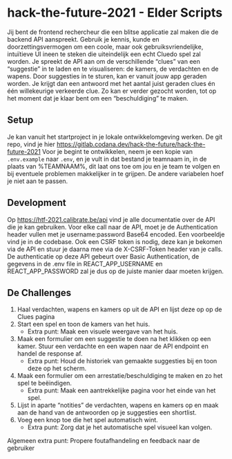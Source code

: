 # hack-the-future-2021 - Elder Scripts

Jij bent de frontend rechercheur die een blitse applicatie zal maken die de backend API aanspreekt. Gebruik je kennis, kunde en doorzettingsvermogen om een coole, maar ook gebruiksvriendelijke, intuïtieve UI ineen te steken die uiteindelijk een echt Cluedo spel zal worden.
Je spreekt de API aan om de verschillende “clues” van een “suggestie” in te laden en te visualiseren: de kamers, de verdachten en de wapens.
Door suggesties in te sturen, kan er vanuit jouw app geraden worden. Je krijgt dan een antwoord met het aantal juist geraden clues én één willekeurige verkeerde clue.
Zo kan er verder gezocht worden, tot op het moment dat je klaar bent om een “beschuldiging” te maken.

## Setup
Je kan vanuit het startproject in je lokale ontwikkelomgeving werken. De git repo, vind je hier https://gitlab.codana.dev/hack-the-future/hack-the-future-2021
Voor je begint te ontwikkelen, neem je een kopie van `.env.example` naar `.env`, en je vult in dat bestand je teamnaam in, in de plaats van %TEAMNAAM%, dit laat ons toe om jou en je team te volgen en bij eventuele problemen makkelijker in te grijpen. De andere variabelen hoef je niet aan te passen.

## Development
Op https://htf-2021.calibrate.be/api vind je alle documentatie over de API die je kan gebruiken.
Voor elke call naar de API, moet je de Authentication header vullen met je username:password Base64 encoded. Een voorbeeldje vind je in de codebase.
Ook een CSRF token is nodig, deze kan je bekomen via de API en stuur je daarna mee via de X-CSRF-Token header van je calls.
De authenticatie op deze API gebeurt over Basic Authentication, de gegevens in de .env file in REACT_APP_USERNAME en REACT_APP_PASSWORD zal je dus op de juiste manier daar moeten krijgen.

## De Challenges
1. Haal verdachten, wapens en kamers op uit de API en lijst deze op op de Clues pagina
2. Start een spel en toon de kamers van het huis.
   - Extra punt: Maak een visuele weergave van het huis.
3. Maak een formulier om een suggestie te doen na het klikken op een kamer. Stuur een verdachte en een wapen naar de API endpoint en handel de response af.
   - Extra punt: Houd de historiek van gemaakte suggesties bij en toon deze op het scherm.
4. Maak een formulier om een arrestatie/beschuldiging te maken en zo het spel te beëindigen.
   - Extra punt: Maak een aantrekkelijke pagina voor het einde van het spel.
5. Lijst in aparte “notities” de verdachten, wapens en kamers op en maak aan de hand van de antwoorden op je suggesties een shortlist.
6. Voeg een knop toe die het spel automatisch wint.
   - Extra punt: Zorg dat je het automatische spel visueel kan volgen.

Algemeen extra punt: Propere foutafhandeling en feedback naar de gebruiker
